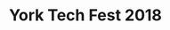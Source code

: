 ---
layout: event
title: York Tech Fest 2018
description: A talk on MongoDB for developers presented at York Tech Fest 2018
img: main.jpg
talk-title: A more flexible way to store your data with MongoDB
talk-description: |
  If you've been anywhere near software development, the norm is to store your data in a relational form, but what if there was a better way?
  We will take a look at the history of MongoDB and why it continues to be a trending database year on year. We will then go in to the advantages of having a flexible document model and how we can utilise MongoDB for our application storage.
links:
  - https://yorktechfest.github.io/
---
